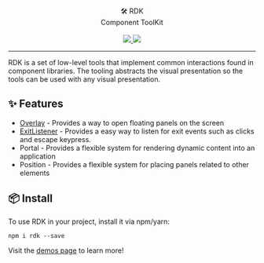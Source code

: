 <p align="center">
  🛠 RDK
  <br />
  Component ToolKit
  <br /><br />
  
  <a href="https://npm.im/rdk">
    <img src="https://img.shields.io/npm/v/rdk.svg" />
  </a>
  <a href="https://github.com/jask-oss/rdk/blob/master/LICENSE">
    <img src="https://badgen.now.sh/badge/license/apache2" />
  </a>
</p>

---

RDK is a set of low-level tools that implement common interactions found in
component libraries. The tooling abstracts the visual
presentation so the tools can be used with any visual presentation.

## ✨ Features

- [Overlay](src/Overlay/README.md) - Provides a way to open floating panels on the screen
- [ExitListener](src/ExitListener/README.md) - Provides a easy way to listen for exit events such as clicks and escape keypress.
- Portal - Provides a flexible system for rendering dynamic content into an application
- Position - Provides a flexible system for placing panels related to other elements


## 📦 Install

To use RDK in your project, install it via npm/yarn:

```
npm i rdk --save
```

Visit the [demos page](https://jask-oss.github.io/rdk/) to learn more!
